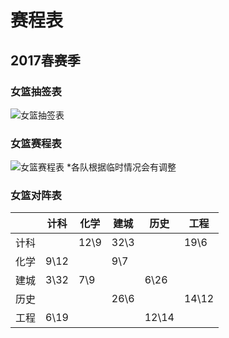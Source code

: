 # 赛程表

## 2017春赛季
### 女篮抽签表
![女篮抽签表](http://7xv2os.com1.z0.glb.clouddn.com/2017_spring_draw.PNG)

### 女篮赛程表
![女篮赛程表](http://7xv2os.com1.z0.glb.clouddn.com/2017_spring_schedule.JPG)
*各队根据临时情况会有调整

### 女篮对阵表
|   |计科  |化学  |建城  |历史 |工程  |
|---|-----|-----|-----|-----|-----|
|计科|     | 12\9| 32\3|     | 19\6|
|化学| 9\12|     |  9\7|     |     |
|建城| 3\32|  7\9|     | 6\26|     |
|历史|     |     | 26\6|     |14\12|
|工程| 6\19|     |     |12\14|     |
